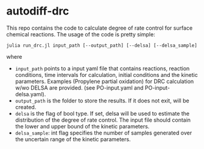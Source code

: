 # autodiff-drc

This repo contains the code to calculate degree of rate control for surface chemical reactions.
The usage of the code is pretty simple:
```console
julia run_drc.jl input_path [--output_path] [--delsa] [--delsa_sample]
```
where 
- `input_path` points to a input yaml file that contains reactions, reaction conditions, time intervals for calculation, initial conditions and the kinetic parameters. Examples (Propylene partial oxidation) for DRC calculation w/wo DELSA are provided. (see PO-input.yaml and PO-input-delsa.yaml).
- `output_path` is the folder to store the results. If it does not exit, will be created.
- `delsa` is the flag of bool type. If set, delsa will be used to estimate the distribution of the degree of rate control. The input file should contain the lower and upper bound of the kinetic parameters.
- `delsa_sample`: int flag specifies the number of samples generated over the uncertain range of the kinetic parameters.
